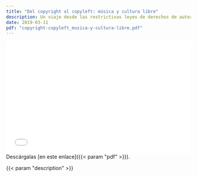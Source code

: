 ```yaml
---
title: "Del copyright al copyleft: música y cultura libre"
description: Un viaje desde las restrictivas leyes de derechos de autor hacia la cultura libre, con aplicación al ámbito musical.
date: 2019-03-11
pdf: "copyright-copyleft_musica-y-cultura-libre.pdf"
---
```


<iframe
  src='{{< param "pdf" >}}'
  title="PDF de la presentación «Del copyright al copyleft: música y cultura libre»"
  allowfullscreen
  style="display: block; width: 100%; min-height: 22em; border: 0"
></iframe>
Descárgalas [en este enlace]({{< param "pdf" >}}).


{{< param "description" >}}